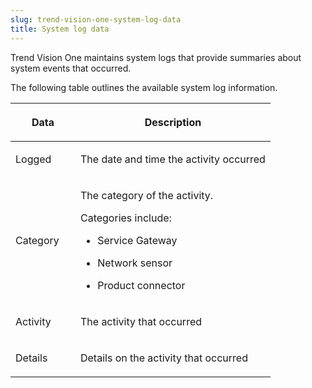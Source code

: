 ```yaml
---
slug: trend-vision-one-system-log-data
title: System log data
---
```


Trend Vision One maintains system logs that provide summaries about system events that occurred.

The following table outlines the available system log information.

<table>
<colgroup>
<col style="width: 25%" />
<col style="width: 75%" />
</colgroup>
<thead>
<tr>
<th><p>Data</p></th>
<th><p>Description</p></th>
</tr>
</thead>
<tbody>
<tr>
<td><p>Logged</p></td>
<td><p>The date and time the activity occurred</p></td>
</tr>
<tr>
<td><p>Category</p></td>
<td><p>The category of the activity.</p>
<p>Categories include:</p>
<ul>
<li><p>Service Gateway</p></li>
<li><p>Network sensor</p></li>
<li><p>Product connector</p></li>
</ul></td>
</tr>
<tr>
<td><p>Activity</p></td>
<td><p>The activity that occurred</p></td>
</tr>
<tr>
<td><p>Details</p></td>
<td><p>Details on the activity that occurred</p></td>
</tr>
</tbody>
</table>
